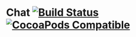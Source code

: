 # Chat [![Build Status](https://travis-ci.org/the1jekka/Chat.svg)](https://travis-ci.org/the1jekka/Chat) [![CocoaPods Compatible](https://img.shields.io/cocoapods/v/Chat.svg)](https://img.shields.io/cocoapods/v/Chat.svg)
